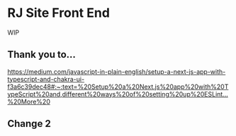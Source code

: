 # RJ Site Front End

WIP

## Thank you to...

https://medium.com/javascript-in-plain-english/setup-a-next-js-app-with-typescript-and-chakra-ui-f3a6c39dec48#:~:text=%20Setup%20a%20Next.js%20app%20with%20TypeScript%20and,different%20ways%20of%20setting%20up%20ESLint...%20More%20

## Change 2
